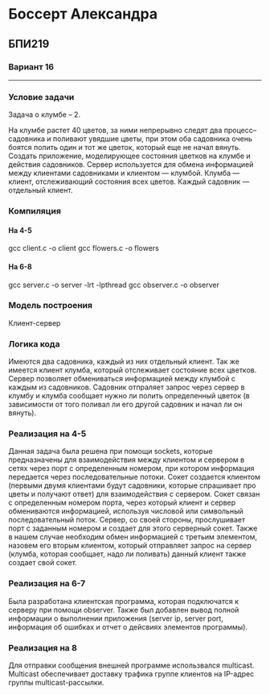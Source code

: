 # Боссерт Александра 
## БПИ219
### Вариант 16
---

### Условие задачи

Задача о клумбе – 2.

На клумбе растет 40 цветов, за ними непрерывно следят два процесс–садовника и поливают увядшие цветы, при этом оба садовника очень боятся полить один и тот же цветок, который еще не начал вянуть. Создать приложение, моделирующее состояния цветков на клумбе и действия садовников. Сервер используется для обмена информацией между клиентами садовниками и клиентом — клумбой. Клумба — клиент, отслеживающий состояния всех цветов. Каждый садовник — отдельный клиент.

### Компиляция

#### На 4-5
gcc client.c -o client
gcc flowers.c -o flowers
#### На 6-8
gcc server.c -o server -lrt -lpthread
gcc observer.c -o observer

### Модель построения
Клиент-сервер

### Логика кода
Имеются два садовника, каждый из них отдельный клиент. Так же имеется клиент клумба, который отслеживает состояние всех цветков. Сервер позволяет обмениваться информацией между клумбой с каждым из садовников. Садовник отпраляет запрос через сервер в клумбу и клумба сообщает нужно ли полить определенный цветок (в зависимости от того поливал ли его другой садовник и начал ли он вянуть).

### Реализация на 4-5

Данная задача была решена при помощи sockets, которые предназначены для взаимодействия между клиентом и сервером в сетях через порт с определенным номером, при котором информация передается через последовательные потоки. Сокет создается клиентом (первыми двумя клиентами будут садовники, которые спрашивает про цветы и получают ответ) для взаимодействия с сервером. Сокет связан с определенным номером порта, через который клиент и сервер обмениваются информацией, используя числовой или символьный последовательный поток. Сервер, со своей стороны, прослушивает порт с заданным номером и создает для этого серверный сокет. Также в нашем случае необходим обмен информацией с третьим элементом, назовем его вторым клиентом, который отправляет запрос на сервер (клумба, которая сообщает, надо ли поливать) данный клиент также создает свой сокет.

### Реализация на 6-7
Была разработана клиентская программа, которая подключатся к серверу при помощи observer. Также был добавлен вывод полной информации о выполнении приложения (server ip, server port, информация об ошибках и отчет о дейсвиях элементов программы).

### Реализация на 8
Для отправки сообщения внешней программе использвался multicast. Multicast обеспечивает доставку трафика группе клиентов на IP-адрес группы multicast-рассылки.





